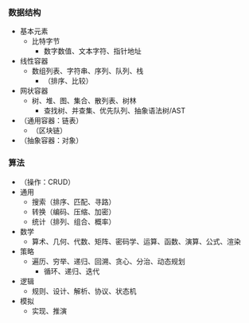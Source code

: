 ### 数据结构
  - 基本元素
    - 比特字节
      - 数字数值、文本字符、指针地址
  - 线性容器
    - 数组列表、字符串、序列、队列、栈
      - （排序、比较）
  - 网状容器
    - 树、堆、图、集合、散列表、树林
      - 查找树、并查集、优先队列、抽象语法树/AST
  - （通用容器：链表）
    - （区块链）
  - （抽象容器：对象）
### 算法
  - （操作：CRUD）
  - 通用
    - 搜索（排序、匹配、寻路）
    - 转换（编码、压缩、加密）
    - 统计（排列、组合、概率）
  - 数学
    - 算术、几何、代数、矩阵、密码学、运算、函数、演算、公式、渲染
  - 策略
    - 遍历、穷举、递归、回溯、贪心、分治、动态规划
      - 循环、递归、迭代
  - 逻辑
    - 规则、设计、解析、协议、状态机
  - 模拟
    - 实现、推演
